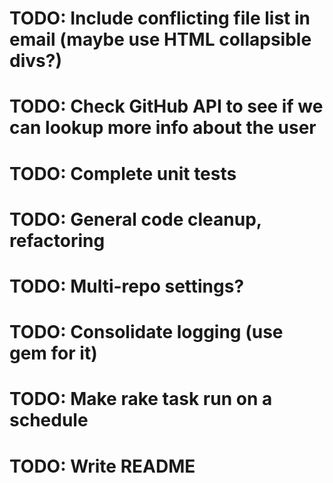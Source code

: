 # TODO: Include conflicting file list in email (maybe use HTML collapsible divs?)
# TODO: Check GitHub API to see if we can lookup more info about the user
# TODO: Complete unit tests
# TODO: General code cleanup, refactoring
# TODO: Multi-repo settings?
# TODO: Consolidate logging (use gem for it)
# TODO: Make rake task run on a schedule
# TODO: Write README
